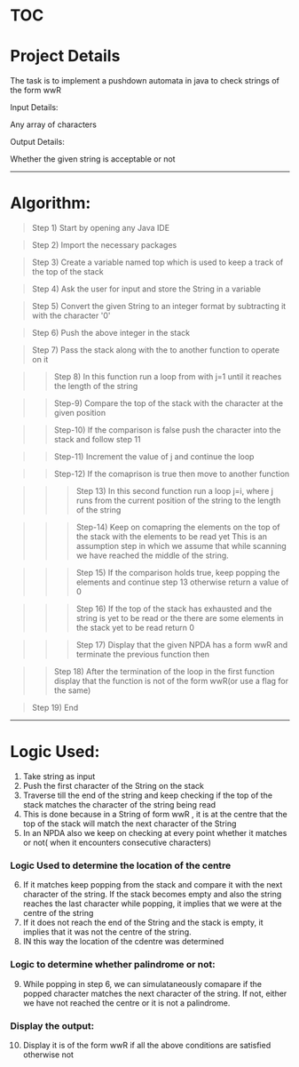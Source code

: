 # TOC
# Project Details
  The task is to implement a pushdown automata in java to check strings of the form wwR 
  
Input Details:

  Any array of characters
  
Output Details:

  Whether the given string is acceptable or not
  
  ---
  
# Algorithm:
>Step 1) Start by opening any Java IDE

>Step 2) Import the necessary packages

>Step 3) Create a variable named top which is used to keep a track of the top of the stack

>Step 4) Ask the user for input and store the String in a variable

>Step 5) Convert the given String to an integer format by subtracting it with the character '0'

>Step 6) Push the above integer in the stack

>Step 7) Pass the stack along with the to another function to operate on it

>>Step 8) In this function run a loop from with j=1 until it reaches the length of the string

>>Step-9) Compare the top of the stack with the character at the given position

>>Step-10) If the comparison is false push the character into the stack and follow step 11

>>Step-11) Increment the value of j and continue the loop

>>Step-12) If the comaprison is true then move to another function

>>>Step 13) In this second function run a loop j=i, where j runs from the current position of the string to the length of the string

>>>Step-14) Keep on comapring the elements on the top of the stack with the elements to be read yet This is an assumption step in which we assume that while scanning we have reached the middle of the string. 

>>>Step 15) If the comparison holds true, keep popping the elements and continue step 13 otherwise return a value of 0

>>>Step 16) If the top of the stack has exhausted and the string is yet to be read or the there are some elements in the stack yet
to be read return 0

>>>Step 17) Display that the given NPDA has a form wwR and terminate the previous function then

>>Step 18) After the termination of the loop in the first function display that the function is not of the form wwR(or use a flag
for the same)

>Step 19) End

---
# Logic Used:
  1) Take string as input
  2) Push the first character of the String on the stack
  3) Traverse till the end of the string and keep checking if the top of the stack matches the character of the string being read
  4) This is done because in a String of form wwR , it is at the centre that the top of the stack will match the next character of the String 
  5) In an NPDA also we keep on checking at every point whether it matches or not( when it encounters consecutive characters)
  ### Logic Used to determine the location of the centre
  6) If it matches keep popping from the stack and compare it with the next character of the string. If the stack becomes empty and also the string reaches the last character while popping, it implies that we were at the centre of the string 
  7) If it does not reach the end of the String and the stack is empty, it implies that it was not the centre of the string.
  8) IN this way the location of the cdentre was determined
  ### Logic to determine whether palindrome or not:
  9) While popping in step 6, we can simulataneously comapare if the popped character matches the next character of the string. If not, either we have not reached the centre or it is not a palindrome.
  ### Display the output:
  10) Display it is of the form wwR if all the above conditions are satisfied otherwise not
  
  

